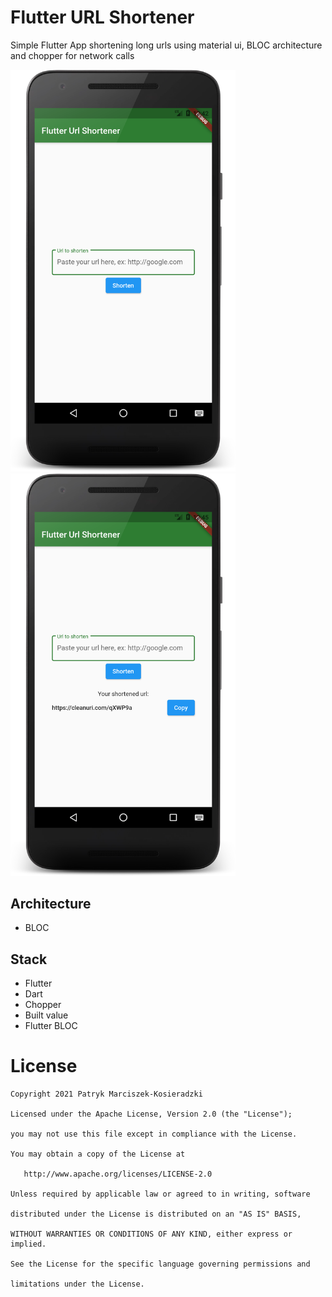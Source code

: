 # Flutter URL Shortener

Simple Flutter App shortening long urls using material ui, BLOC architecture and chopper for network calls

<img src="art/Screenshot_01.png" width="360"> <img src="art/Screenshot_02.png" width="360">

## Architecture
- BLOC

## Stack
- Flutter
- Dart
- Chopper
- Built value
- Flutter BLOC

# License

    Copyright 2021 Patryk Marciszek-Kosieradzki

    Licensed under the Apache License, Version 2.0 (the "License");

    you may not use this file except in compliance with the License.

    You may obtain a copy of the License at

       http://www.apache.org/licenses/LICENSE-2.0

    Unless required by applicable law or agreed to in writing, software

    distributed under the License is distributed on an "AS IS" BASIS,

    WITHOUT WARRANTIES OR CONDITIONS OF ANY KIND, either express or implied.

    See the License for the specific language governing permissions and

    limitations under the License.

